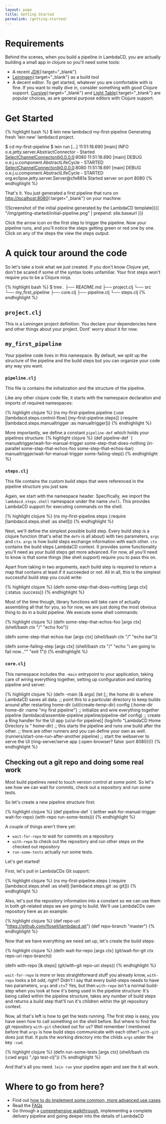 ```yaml
---
layout: page
title: Getting Started
permalink: /getting-started/
---
```


# Requirements

Behind the scenes, when you build a pipeline in LambdaCD, you are actually building a small app in clojure so you'll
need some tools:

* A recent [JDK](http://www.oracle.com/technetwork/java/javase/downloads/jdk8-downloads-2133151.html){:target="_blank"}
* [Leiningen](http://leiningen.org){:target="_blank"} as a build tool
* A decent editor. To get started, whatever you are comfortable with is fine. If you want to really dive in, consider
something with good Clojure support. [Cursive](https://cursiveclojure.com/userguide/){:target="_blank"} and
[Light Table](http://lighttable.com/){:target="_blank"} are popular choices, as are general purpose editors with Clojure
support.

# Get Started

{% highlight bash %}
$ lein new lambdacd my-first-pipeline
Generating fresh 'lein new' lambdacd project.

$ cd my-first-pipeline
$ lein run
[...]
11:51:18.690 [main] INFO  o.e.jetty.server.AbstractConnector - Started SelectChannelConnector@0.0.0.0:8080
11:51:18.690 [main] DEBUG o.e.j.u.component.AbstractLifeCycle - STARTED SelectChannelConnector@0.0.0.0:8080
11:51:18.691 [main] DEBUG o.e.j.u.component.AbstractLifeCycle - STARTED org.eclipse.jetty.server.Server@cfe881a
Started server on port 8080
{% endhighlight %}

That's it. You just generated a first pipeline that runs on [http://localhost:8080](http://localhost:8080){:target="_blank"}
on your machine:

![Screenshot of the initial pipeline generated by the LambdaCD template]({{ "/img/getting-started/initial-pipeline.png" | prepend: site.baseurl }})

Click the arrow icon on the first step to trigger the pipeline. Now your pipeline runs, and you'll notice the steps getting
green or red one by one. Click on any of the steps the view the steps output.

# A quick tour around the code

So let's take a look what we just created. If you don't know Clojure yet, don't be scared if some of the syntax looks
unfamiliar. Your first steps won't require you to be a Clojure ninja.

{% highlight bash %}
$ tree
  .
  ├── README.md
  ├── project.clj
  └── src
      └── my_first_pipeline
          ├── core.clj
          ├── pipeline.clj
          └── steps.clj
{% endhighlight %}


## `project.clj`

This is a Leiningen project definition. You declare your dependencies here and other things about your project.
Dont' worry about it for now.

## `my_first_pipeline`

Your pipeline code lives in this namespace. By default, we split up the structure of the pipeline and the build steps
but you can organize your code any way you want.

### `pipeline.clj`

This file is contains the initialization and the structure of the pipeline.

Like any other clojure code file, it starts with the namespace declaration and imports of required namespaces:

{% highlight clojure %}
(ns my-first-pipeline.pipeline
  (:use [lambdacd.steps.control-flow]
        [my-first-pipeline.steps])
  (:require [lambdacd.steps.manualtrigger :as manualtrigger]))
{% endhighlight %}

More importantly, we define a constant `pipeline-def` which holds your pipelines structure:
{% highlight clojure %}
(def pipeline-def
  `(
    manualtrigger/wait-for-manual-trigger
    some-step-that-does-nothing
    (in-parallel
      some-step-that-echos-foo
      some-step-that-echos-bar)
    manualtrigger/wait-for-manual-trigger
    some-failing-step))
{% endhighlight %}

### `steps.clj`

This file contains the custom build steps that were referenced in the pipeline structure you just saw.

Again, we start with the namespace header. Specifically, we import the `lambdacd.steps.shell` namespace under the name
`shell`. This provides LambdaCD support for executing commands on the shell.

{% highlight clojure %}
(ns my-first-pipeline.steps
  (:require [lambdacd.steps.shell :as shell]))
{% endhighlight %}

Next, we'll define the simplest possible build step. Every build step is a clojure function (that's what the `defn` is
all about) with two parameters, `args` and `ctx`. `args` is how build steps exchange information with each other. `ctx`
contains the build steps LambdaCD context. It provides some functionality you'll need as your build steps get more advanced.
For now, all you'll need to know is that some things (like shell support) require you to pass this on.

Apart from taking in two arguments, each build step is required to return a map that contains at least if it succeeded or not.
All in all, this is the simplest successful build step you could write:

{% highlight clojure %}
(defn some-step-that-does-nothing [args ctx]
  {:status :success})
{% endhighlight %}

Most of the time though, library functions will take care of actually assembling all that for you, so for now, we are
just doing the most obvious thing to do in a build pipeline. We execute some shell commands:

{% highlight clojure %}
(defn some-step-that-echos-foo [args ctx]
  (shell/bash ctx "/" "echo foo"))

(defn some-step-that-echos-bar [args ctx]
  (shell/bash ctx "/" "echo bar"))

(defn some-failing-step [args ctx]
  (shell/bash ctx "/"
                  "echo \"i am going to fail now...\""
                  "exit 1"))
{% endhighlight %}


### `core.clj`

This namespace includes the `-main` entrypoint to your application, taking care of wiring everything together,
setting up configuration and starting pipeline and server:

{% highlight clojure %}
(defn -main [& args]
      (let [;; the home dir is where LambdaCD saves all data.
            ;; point this to a particular directory to keep builds around after restarting
            home-dir (util/create-temp-dir)
            config {:home-dir home-dir
                    :name "my first pipeline"}
            ;; initialize and wire everything together
            pipeline (lambdacd/assemble-pipeline pipeline/pipeline-def config)
            ;; create a Ring handler for the UI
            app (ui/ui-for pipeline)]
           (log/info "LambdaCD Home Directory is " home-dir)
           ;; this starts the pipeline and runs one build after the other.
           ;; there are other runners and you can define your own as well.
           (runners/start-one-run-after-another pipeline)
           ;; start the webserver to serve the UI
           (ring-server/serve app {:open-browser? false
                                   :port 8080})))
{% endhighlight %}



## Checking out a git repo and doing some real work

Most build pipelines need to touch version control at some point. So let's see how we can wait for commits, check out a
repository and run some tests.

So let's create a new pipeline structure first:

{% highlight clojure %}
(def pipeline-def
  `(
    (either
      wait-for-manual-trigger
      wait-for-repo)
    (with-repo
          run-some-tests)))
{% endhighlight %}

A couple of things aren't there yet:

* `wait-for-repo` to wait for commits on a repository
* `with-repo` to check out the repository and run other steps on the checked out repository
* `run-some-tests` actually run some tests.

Let's get started!

First, let's pull in LambdaCDs Git support:

{% highlight clojure %}
(ns my-first-pipeline.steps
  (:require [lambdacd.steps.shell :as shell]
            [lambdacd.steps.git :as git]))
{% endhighlight %}

Also, let's put the repository information into a constant so we can use them in both git-related steps we are going to
build. We'll use LambdaCDs own repository here as an example:

{% highlight clojure %}
(def repo-uri "https://github.com/flosell/lambdacd.git")
(def repo-branch "master")
{% endhighlight %}

Now that we have everything we need set up, let's create the build steps:

{% highlight clojure %}
(defn wait-for-repo [args ctx]
  (git/wait-for-git ctx repo-uri repo-branch))

(defn with-repo [& steps]
  (git/with-git repo-uri steps))
{% endhighlight %}

`wait-for-repo` is more or less straightforward stuff you already know, `with-repo` looks a bit odd, right? Didn't I say
that every build-steps needs to have two parameters, `args` and `ctx`? Yes, but then `with-repo` isn't a normal build-step
when you look at how it's being used in the pipeline structure: It's being called within the pipeline structure, takes
any number of build steps and returns a build step that'll run it's children within the git repository context.

Now, all that's left is how to get the tests running. The first step is easy, you have seen how to call something on the
shell before. But where to find the git repository `with-git` checked out for us? Well remember I mentioned before that
`args` is how build steps communicate with each other? `with-git` does just that. It puts the working directory into the
childs `args` under the key `:cwd`.

{% highlight clojure %}
(defn run-some-tests [args ctx]
  (shell/bash ctx (:cwd args) "./go test-clj"))
{% endhighlight %}

And that's all you need. `lein run` your pipeline again and see the it all work.


# Where to go from here?

* Find out [how to do implement some common, more advanced use cases](https://github.com/flosell/lambdacd/blob/master/doc/howto.md)
* Read the [FAQs](https://github.com/flosell/lambdacd/blob/master/doc/FAQ.md)
* Go through a [comprehensive walkthrough](https://github.com/flosell/lambdacd/blob/master/doc/walkthrough.md),
  implementing a complete delivery pipeline and going deeper into the details of LambdaCD